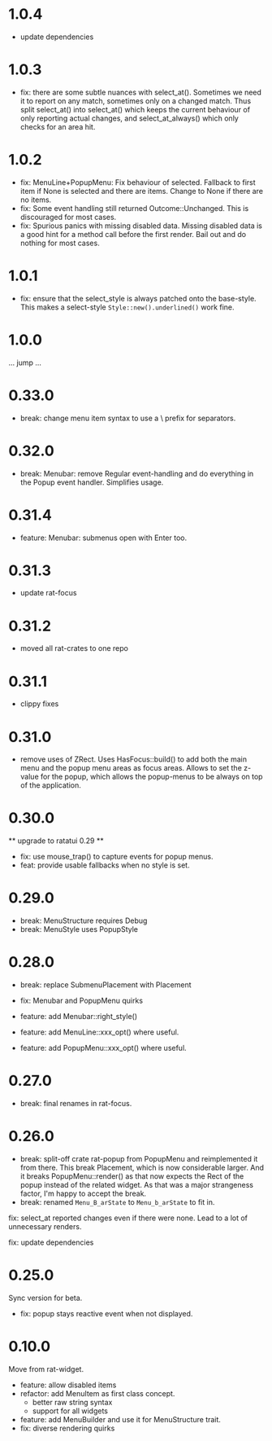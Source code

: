# 1.0.4

* update dependencies

# 1.0.3

* fix: there are some subtle nuances with select_at().
  Sometimes we need it to report on any match, sometimes only on a changed match.
  Thus split select_at() into select_at() which keeps the current behaviour
  of only reporting actual changes, and select_at_always() which only
  checks for an area hit.

# 1.0.2

* fix: MenuLine+PopupMenu: Fix behaviour of selected.
  Fallback to first item if None is selected and there are items.
  Change to None if there are no items.
* fix: Some event handling still returned Outcome::Unchanged.
  This is discouraged for most cases.
* fix: Spurious panics with missing disabled data.
  Missing disabled data is a good hint for a method call before the
  first render. Bail out and do nothing for most cases.

# 1.0.1

* fix: ensure that the select_style is always patched onto the
  base-style. This makes a select-style `Style::new().underlined()`
  work fine.

# 1.0.0

... jump ...

# 0.33.0

* break: change menu item syntax to use a \\ prefix for separators.

# 0.32.0

* break: Menubar: remove Regular event-handling and do everything
  in the Popup event handler. Simplifies usage.

# 0.31.4

* feature: Menubar: submenus open with Enter too.

# 0.31.3

* update rat-focus

# 0.31.2

* moved all rat-crates to one repo

# 0.31.1

* clippy fixes

# 0.31.0

* remove uses of ZRect.
  Uses HasFocus::build() to add both the main menu and the popup menu areas
  as focus areas. Allows to set the z-value for the popup, which allows
  the popup-menus to be always on top of the application.

# 0.30.0

** upgrade to ratatui 0.29 **

* fix: use mouse_trap() to capture events for popup menus.
* feat: provide usable fallbacks when no style is set.

# 0.29.0

* break: MenuStructure requires Debug
* break: MenuStyle uses PopupStyle

# 0.28.0

* break: replace SubmenuPlacement with Placement

* fix: Menubar and PopupMenu quirks

* feature: add Menubar::right_style()
* feature: add MenuLine::xxx_opt() where useful.
* feature: add PopupMenu::xxx_opt() where useful.

# 0.27.0

* break: final renames in rat-focus.

# 0.26.0

* break: split-off crate rat-popup from PopupMenu and
  reimplemented it from there. This break Placement, which is
  now considerable larger. And it breaks PopupMenu::render()
  as that now expects the Rect of the popup instead of the
  related widget.
  As that was a major strangeness factor, I'm happy to accept the break.
* break: renamed `Menu_B_arState` to `Menu_b_arState` to fit in.

fix: select_at reported changes even if there were none. Lead to
a lot of unnecessary renders.

fix: update dependencies

# 0.25.0

Sync version for beta.

* fix: popup stays reactive event when not displayed.

# 0.10.0

Move from rat-widget.

* feature: allow disabled items
* refactor: add MenuItem as first class concept.
    * better raw string syntax
    * support for all widgets
* feature: add MenuBuilder and use it for MenuStructure trait.
* fix: diverse rendering quirks